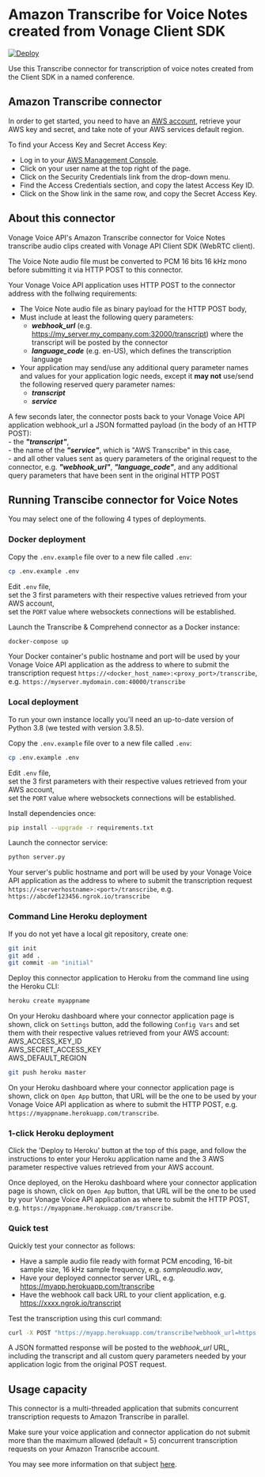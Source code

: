# Amazon Transcribe for Voice Notes created from Vonage Client SDK

[![Deploy](https://www.herokucdn.com/deploy/button.svg)](https://heroku.com/deploy?template=https://github.com/nexmo-se/aws-transcribe-voice-notes)

Use this Transcribe connector for transcription of voice notes created from the Client SDK in a named conference.

## Amazon Transcribe connector

In order to get started, you need to have an [AWS account](http://aws.amazon.com), retrieve your AWS key and secret, and take note of your AWS services default region.

To find your Access Key and Secret Access Key:

- Log in to your [AWS Management Console](http://aws.amazon.com/console).
- Click on your user name at the top right of the page.
- Click on the Security Credentials link from the drop-down menu.
- Find the Access Credentials section, and copy the latest Access Key ID.
- Click on the Show link in the same row, and copy the Secret Access Key.

## About this connector

Vonage Voice API's Amazon Transcribe connector for Voice Notes transcribe audio clips created with Vonage API Client SDK (WebRTC client).

The Voice Note audio file must be converted to PCM 16 bits 16 kHz mono before submitting it via HTTP POST to this connector.

Your Vonage Voice API application uses HTTP POST to the connector address with the follwing requirements:
- The Voice Note audio file as binary payload for the HTTP POST body,
- Must include at least the following query parameters:
	- _**webhook_url**_ (e.g. https://my_server.my_company.com:32000/transcript) where the transcript will be posted by the connector
	- _**language_code**_ (e.g. en-US), which defines the transcription language
- Your application may send/use any additional query parameter names and values for your application logic needs, except it **may not** use/send the following reserved query parameter names:
	- _**transcript**_
	- _**service**_ 

A few seconds later, the connector posts back to your Vonage Voice API application webhook_url a JSON formatted payload (in the body of an HTTP POST):</br>
	- the _**"transcript"**_,</br>
	- the name of the _**"service"**_, which is "AWS Transcribe" in this case,</br> 
	- and all other values sent as query parameters of the original request to the connector, e.g. _**"webhook_url"**_, _**"language_code"**_, and any additional query parameters that have been sent in the original HTTP POST</br>

## Running Transcibe connector for Voice Notes

You may select one of the following 4 types of deployments.

### Docker deployment

Copy the `.env.example` file over to a new file called `.env`:
```bash
cp .env.example .env
```

Edit `.env` file,<br/>
set the 3 first parameters with their respective values retrieved from your AWS account,<br/>
set the `PORT` value where websockets connections will be established.

Launch the Transcribe & Comprehend connector as a Docker instance:

```bash
docker-compose up
```
Your Docker container's public hostname and port will be used by your Vonage Voice API application as the address to where to submit the transcription request `https://<docker_host_name>:<proxy_port>/transcribe`, e.g. `https://myserver.mydomain.com:40000/transcribe`

### Local deployment

To run your own instance locally you'll need an up-to-date version of Python 3.8 (we tested with version 3.8.5).

Copy the `.env.example` file over to a new file called `.env`:

```bash
cp .env.example .env
```

Edit `.env` file,<br/>
set the 3 first parameters with their respective values retrieved from your AWS account,<br/>
set the `PORT` value where websockets connections will be established.

Install dependencies once:
```bash
pip install --upgrade -r requirements.txt
```

Launch the connector service:
```bash
python server.py
```

Your server's public hostname and port will be used by your Vonage Voice API application as the address to where to submit the transcription request `https://<serverhostname>:<port>/transcribe`, e.g. `https://abcdef123456.ngrok.io/transcribe`

### Command Line Heroku deployment

If you do not yet have a local git repository, create one:</br>
```bash
git init
git add .
git commit -am "initial"
```

Deploy this connector application to Heroku from the command line using the Heroku CLI:

```bash
heroku create myappname
```

On your Heroku dashboard where your connector application page is shown, click on `Settings` button,
add the following `Config Vars` and set them with their respective values retrieved from your AWS account:</br>
AWS_ACCESS_KEY_ID</br>
AWS_SECRET_ACCESS_KEY</br>
AWS_DEFAULT_REGION</br>

```bash
git push heroku master
```

On your Heroku dashboard where your connector application page is shown, click on `Open App` button, that URL will be the one to be used by your Vonage Voice API application as where to submit the HTTP POST, e.g. `https://myappname.herokuapp.com/transcribe`.

### 1-click Heroku deployment

Click the 'Deploy to Heroku' button at the top of this page, and follow the instructions to enter your Heroku application name and the 3 AWS parameter respective values retrieved from your AWS account.

Once deployed, on the Heroku dashboard where your connector application page is shown, click on `Open App` button, that URL will be the one to be used by your Vonage Voice API application as where to submit the HTTP POST, e.g. `https://myappname.herokuapp.com/transcribe`.

### Quick test

Quickly test your connector as follows:</br>
- Have a sample audio file ready with format PCM encoding, 16-bit sample size, 16 kHz sample frequency, e.g. _sampleaudio.wav_,</br>
- Have your deployed connector server URL, e.g. https://myapp.herokuapp.com/transcribe</br>
- Have the webhook call back URL to your client application, e.g. https://xxxx.ngrok.io/transcript</br>

Test the transcription using this curl command:</br>

```bash
curl -X POST "https://myapp.herokuapp.com/transcribe?webhook_url=https://xxxx.ngrok.io/transcript&entity=customer&id=abcd&language_code=en-US" -H "Content-Type:application/octet-stream" --data-binary @sampleaudio.wav
```
A JSON formatted response will be posted to the _webhook_url_ URL, including the transcript and all custom query parameters needed by your application logic from the original POST request.

## Usage capacity

This connector is a multi-threaded application that submits concurrent transcription requests to Amazon Transcribe in parallel.

Make sure your voice application and connector application do not submit more than the maximum allowed (default = 5) concurrent transcription requests on your Amazon Transcribe account.

You may see more information on that subject [here](https://docs.aws.amazon.com/transcribe/latest/dg/limits-guidelines.html).
